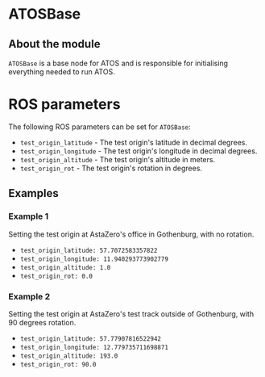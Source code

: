 # ATOSBase

## About the module
`ATOSBase` is a base node for ATOS and is responsible for initialising everything needed to run ATOS.

# ROS parameters
The following ROS parameters can be set for `ATOSBase`: 

- `test_origin_latitude` - The test origin's latitude in decimal degrees.
- `test_origin_longitude` - The test origin's longitude in decimal degrees.
- `test_origin_altitude` - The test origin's altitude in meters.
- `test_origin_rot` - The test origin's rotation in degrees.

## Examples
### Example 1
Setting the test origin at AstaZero's office in Gothenburg, with no rotation.

- `test_origin_latitude: 57.7072583357822`
- `test_origin_longitude: 11.940293773902779`
- `test_origin_altitude: 1.0`
- `test_origin_rot: 0.0`


### Example 2
Setting the test origin at AstaZero's test track outside of Gothenburg, with 90 degrees rotation.

- `test_origin_latitude: 57.77907816522942`
- `test_origin_longitude: 12.779735711698871`
- `test_origin_altitude: 193.0`
- `test_origin_rot: 90.0`